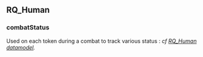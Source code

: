 ## RQ_Human

### combatStatus
Used on each token during a combat to track various status : 
_cf [RQ_Human datamodel](./RQ_Human.md)._